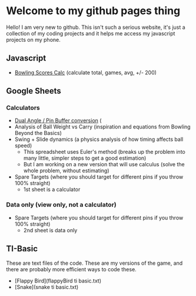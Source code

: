 # Welcome to my github pages thing

Hello! I am very new to github. This isn't such a serious website, it's just a collection of my coding projects and it helps me access my javascript projects on my phone.

## Javascript
- [Bowling Scores Calc](bowlingScoreCalc.html) (calculate total, games, avg, +/- 200)

## Google Sheets
### Calculators
- [Dual Angle / Pin Buffer conversion](https://docs.google.com/spreadsheets/d/1Ps0zo3vpZN99l0kZYcBa-ZYu2aUZIzsjTYAIoCsKqUY/edit?usp=sharing) (
- Analysis of Ball Weight vs Carry (inspiration and equations from Bowling Beyond the Basics)
- Swing + Slide dynamics (a physics analysis of how timing affects ball speed)
  - This spreadsheet uses Euler's method (breaks up the problem into many little, simpler steps to get a good estimation)
  - But I am working on a new version that will use calculus (solve the whole problem, without estimating)
- Spare Targets (where you should target for different pins if you throw 100% straight)
  - 1st sheet is a calculator

### Data only (view only, not a calculator)
- Spare Targets (where you should target for different pins if you throw 100% straight)
  - 2nd sheet is data only

## TI-Basic
These are text files of the code. These are my versions of the game, and there are probably more efficient ways to code these.
- [Flappy Bird](flappyBird ti basic.txt)
- [Snake](snake ti basic.txt)
